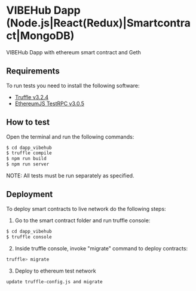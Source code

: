# VIBEHub Dapp (Node.js|React(Redux)|Smartcontract|MongoDB)
VIBEHub Dapp with ethereum smart contract and Geth


## Requirements

To run tests you need to install the following software:

- [Truffle v3.2.4](https://github.com/trufflesuite/truffle-core)
- [EthereumJS TestRPC v3.0.5](https://github.com/ethereumjs/testrpc)


## How to test

Open the terminal and run the following commands:

```sh
$ cd dapp_vibehub
$ truffle compile
$ npm run build
$ npm run server
```

NOTE: All tests must be run separately as specified.


## Deployment

To deploy smart contracts to live network do the following steps:
1. Go to the smart contract folder and run truffle console:
```sh
$ cd dapp_vibehub
$ truffle console
```
2. Inside truffle console, invoke "migrate" command to deploy contracts:
```sh
truffle> migrate
```
3. Deploy to ethereum test network
```sh
update truffle-config.js and migrate
```
